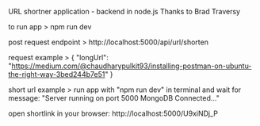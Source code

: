 URL shortner application - backend in node.js
Thanks to Brad Traversy


to run app > 
npm run dev


post request endpoint > 
http://localhost:5000/api/url/shorten


request example > 
{
	"longUrl": "https://medium.com/@chaudharypulkit93/installing-postman-on-ubuntu-the-right-way-3bed244b7e51"
}

short url example >
run app with "npm run dev" in terminal and wait for message: 
"Server running on port 5000
MongoDB Connected..."

open shortlink in your browser:
http://localhost:5000/U9xiNDj_P